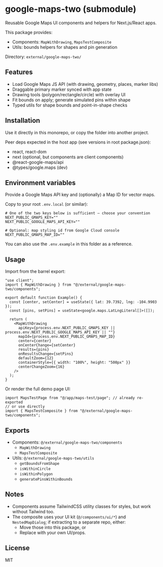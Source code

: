 # google-maps-two (submodule)

Reusable Google Maps UI components and helpers for Next.js/React apps.

This package provides:
- Components: `MapWithDrawing`, `MapsTestComposite`
- Utils: bounds helpers for shapes and pin generation

Directory: `external/google-maps-two/`

## Features
- Load Google Maps JS API (with drawing, geometry, places, marker libs)
- Draggable primary marker synced with app state
- Drawing tools (polygon/rectangle/circle) with overlay UI
- Fit bounds on apply; generate simulated pins within shape
- Typed utils for shape bounds and point-in-shape checks

## Installation
Use it directly in this monorepo, or copy the folder into another project.

Peer deps expected in the host app (see versions in root package.json):
- react, react-dom
- next (optional, but components are client components)
- @react-google-maps/api
- @types/google.maps (dev)

## Environment variables
Provide a Google Maps API key and (optionally) a Map ID for vector maps.

Copy to your root `.env.local` (or similar):

```
# One of the two keys below is sufficient — choose your convention
NEXT_PUBLIC_GMAPS_KEY=""
NEXT_PUBLIC_GOOGLE_MAPS_API_KEY=""

# Optional: map styling id from Google Cloud console
NEXT_PUBLIC_GMAPS_MAP_ID=""
```

You can also use the `.env.example` in this folder as a reference.

## Usage
Import from the barrel export:

```tsx
"use client";
import { MapWithDrawing } from "@/external/google-maps-two/components";

export default function Example() {
  const [center, setCenter] = useState({ lat: 39.7392, lng: -104.9903 });
  const [pins, setPins] = useState<google.maps.LatLngLiteral[]>([]);

  return (
    <MapWithDrawing
      apiKey={process.env.NEXT_PUBLIC_GMAPS_KEY || process.env.NEXT_PUBLIC_GOOGLE_MAPS_API_KEY || ""}
      mapId={process.env.NEXT_PUBLIC_GMAPS_MAP_ID}
      center={center}
      onCenterChange={setCenter}
      results={pins}
      onResultsChange={setPins}
      defaultZoom={12}
      containerStyle={{ width: "100%", height: "500px" }}
      centerChangeZoom={16}
    />
  );
}
```

Or render the full demo page UI:

```tsx
import MapsTestPage from "@/app/maps-test/page"; // already re-exported
// or use directly
import { MapsTestComposite } from "@/external/google-maps-two/components";
```

## Exports
- Components: `@/external/google-maps-two/components`
  - `MapWithDrawing`
  - `MapsTestComposite`
- Utils: `@/external/google-maps-two/utils`
  - `getBoundsFromShape`
  - `isWithinCircle`
  - `isWithinPolygon`
  - `generatePinsWithinBounds`

## Notes
- Components assume TailwindCSS utility classes for styles, but work without Tailwind too.
- The composite uses your UI kit (`@/components/ui/*`) and `NestedMapDialog`; if extracting to a separate repo, either:
  - Move those into this package, or
  - Replace with your own UI/props.

## License
MIT
